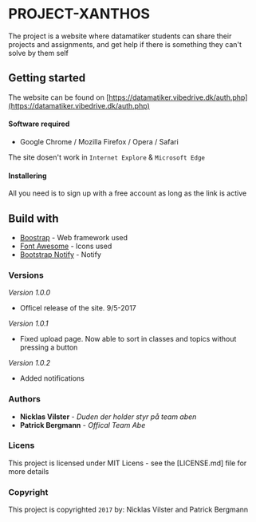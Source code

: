 # PROJECT-XANTHOS
The project is a website where datamatiker students can share their projects and assignments, and get help if there is something they can't solve by them self

## Getting started
The website can be found on [https://datamatiker.vibedrive.dk/auth.php](https://datamatiker.vibedrive.dk/auth.php)

#### Software required
- Google Chrome / Mozilla Firefox / Opera / Safari

The site dosen't work in `Internet Explore` & `Microsoft Edge`

#### Installering
All you need is to sign up with a free account as long as the link is active

## Build with
- [Boostrap](https://bootstrap.com) - Web framework used
- [Font Awesome](http://fontawesome.io) - Icons used
- [Bootstrap Notify](http://bootstrap-notify.remabledesigns.com) - Notify 

### Versions
*Version 1.0.0*
- Officel release of the site. 9/5-2017

*Version 1.0.1*
- Fixed upload page. Now able to sort in classes and topics without pressing a button

*Version 1.0.2*
- Added notifications

### Authors
- **Nicklas Vilster** - *Duden der holder styr på team aben* 
- **Patrick Bergmann** - *Offical Team Abe*

### Licens
This project is licensed under MIT Licens - see the [LICENSE.md] file for more details

### Copyright
This project is copyrighted `2017` by: Nicklas Vilster and Patrick Bergmann
